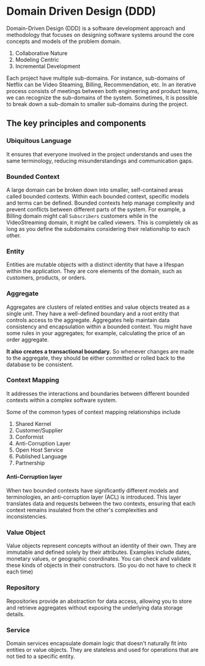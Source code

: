# Domain Driven Design  (DDD)

Domain-Driven Design (DDD) is a software development approach and methodology that focuses on designing software systems around the core concepts and models of the problem domain.

1. Collaborative Nature
2. Modeling Centric
3. Incremental Development

Each project have multiple sub-domains. For instance, sub-domains of Netflix can be Video Steaming, Billing, Recommendation, etc. In an iterative process consists of meetings between both engineering and product teams, we can recognize the sub-domains of the system. Sometimes, It is possible to break down a sub-domain to smaller sub-domains during the project.

## The key principles and components

### Ubiquitous Language

It ensures that everyone involved in the project understands and uses the same terminology, reducing misunderstandings and communication gaps.

### Bounded Context

A large domain can be broken down into smaller, self-contained areas called bounded contexts. Within each bounded context, specific models and terms can be defined. Bounded contexts help manage complexity and prevent conflicts between different parts of the system. For example, a Billing domain might call `Subscribers` customers while in the VideoStreaming domain, it might be called viewers. This is completely ok as long as you define the subdomains considering their relationship to each other.

### Entity

Entities are mutable objects with a distinct identity that have a lifespan within the application. They are core elements of the domain, such as customers, products, or orders.

### Aggregate

Aggregates are clusters of related entities and value objects treated as a single unit. They have a well-defined boundary and a root entity that controls access to the aggregate. Aggregates help maintain data consistency and encapsulation within a bounded context. You might have some rules in your aggregates; for example, calculating the price of an order aggregate.

**It also creates a transactional boundary.** So whenever changes are made to the aggregate, they should be either committed or rolled back to the database to be consistent.


### Context Mapping

It addresses the interactions and boundaries between different bounded contexts within a complex software system.

Some of the common types of context mapping relationships include

1. Shared Kernel
2. Customer/Supplier
3. Conformist
4. Anti-Corruption Layer
5. Open Host Service
6. Published Language
7. Partnership
#### Anti-Corruption layer

When two bounded contexts have significantly different models and terminologies, an anti-corruption layer (ACL) is introduced. This layer translates data and requests between the two contexts, ensuring that each context remains insulated from the other's complexities and inconsistencies.
### Value Object

Value objects represent concepts without an identity of their own. They are immutable and defined solely by their attributes. Examples include dates, monetary values, or geographic coordinates. You can check and validate these kinds of objects in their constructors. (So you do not have to check it each time)

### Repository

Repositories provide an abstraction for data access, allowing you to store and retrieve aggregates without exposing the underlying data storage details.

### Service

Domain services encapsulate domain logic that doesn't naturally fit into entities or value objects. They are stateless and used for operations that are not tied to a specific entity.
